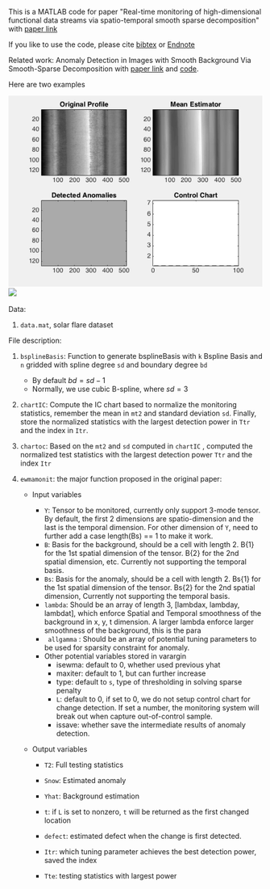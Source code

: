 This is a MATLAB code for paper "Real-time monitoring of high-dimensional functional data streams via spatio-temporal smooth sparse decomposition" with [paper link](https://www.tandfonline.com/doi/full/10.1080/00401706.2017.1346522?casa_token=AOHd8q-gCqQAAAAA:xo2SeZ8VcB9PY84LQhK48NB9UWDr-3_P0vjUba88vA5C6heBwd4bT0kUwzpouout7P0QWllEo5Q)

If you like to use the code, please cite [bibtex](https://scholar.googleusercontent.com/scholar.bib?q=info:3FmbKTPuVSkJ:scholar.google.com/&output=citation&scisdr=CgXj1mWGENOBtVW_ILA:AAGBfm0AAAAAXb-6OLDdla-Q41Ax0eUvGXjMLBeKx4c_&scisig=AAGBfm0AAAAAXb-6OAwFGQK6IUNXnxAMCTtWURKSPuJA&scisf=4&ct=citation&cd=-1&hl=en) or [Endnote](https://scholar.googleusercontent.com/scholar.enw?q=info:3FmbKTPuVSkJ:scholar.google.com/&output=citation&scisdr=CgXj1mWGENOBtVW_ILA:AAGBfm0AAAAAXb-6OLDdla-Q41Ax0eUvGXjMLBeKx4c_&scisig=AAGBfm0AAAAAXb-6OAwFGQK6IUNXnxAMCTtWURKSPuJA&scisf=3&ct=citation&cd=-1&hl=en)

Related work: Anomaly Detection in Images with Smooth
Background Via Smooth-Sparse Decomposition with [paper link](https://www.researchgate.net/profile/Hao_Yan4/publication/283520589_Anomaly_Detection_in_Images_with_Smooth_Background_Via_Smooth-Sparse_Decomposition/links/57a87b3508aed76703f63e1a/Anomaly-Detection-in-Images-with-Smooth-Background-Via-Smooth-Sparse-Decomposition.pdf) and [code](https://github.com/hyan46/SSD). 

Here are two examples

![](rolling_example.gif)![](solar_example.gif)


Data: 
1. `data.mat`, solar flare dataset

File description: 

1. `bsplineBasis`: Function to generate bsplineBasis with `k` Bspline Basis and `n` gridded with spline degree `sd`  and boundary degree `bd`
   - By default $bd = sd - 1$
   - Normally, we use cubic B-spline, where $sd = 3$

2. `chartIC`: Compute the IC chart based to normalize the monitoring statistics, remember the mean in `mt2` and standard deviation `sd`. Finally, store the normalized statistics with the largest detection power in `Ttr` and the index in `Itr`.

3. `chartoc`: Based on the `mt2` and `sd` computed in `chartIC` , computed the normalized test statistics with the largest detection power `Ttr` and the index `Itr`

4. `ewmamonit`: the major function proposed in the original paper: 

   - Input variables
     - `Y`: Tensor to be monitored, currently only support 3-mode tensor. By default, the first 2 dimensions are spatio-dimension and the last is the temporal dimension. For other dimension of `Y`, need to further add a case length(Bs) == 1 to make it work.
     - `B`: Basis for the background, should be a cell with length 2. B{1} for the 1st spatial dimension of the tensor. B{2} for the 2nd  spatial dimension, etc. Currently not supporting the temporal basis. 
     - `Bs`:  Basis for the anomaly, should be a cell with length 2. Bs{1} for the 1st spatial dimension of the tensor. Bs{2} for the 2nd  spatial dimension, Currently not supporting the temporal basis.  
     - `lambda`: Should be an array of length 3, [lambdax, lambday, lambdat], which enforce Spatial and Temporal smoothness of the background in x, y, t dimension. A larger lambda enforce larger smoothness of the background, this is the para
     - ` allgamma` : Should be an array of potential tuning parameters to be used for sparsity constraint for anomaly. 
     - Other potential variables stored in varargin
       - isewma: default to 0, whether used previous yhat 
       - maxiter: default to 1, but can further increase
       - type: default to `s`, type of thresholding in solving sparse penalty
       - `L`: default to 0, if set to 0, we do not setup control chart for change detection. If set a number, the monitoring system will break out when capture out-of-control sample. 
       - issave: whether save the intermediate results of anomaly detection.

   - Output variables

     - `T2`: Full testing statistics

     - `Snow`: Estimated anomaly

     - `Yhat`: Background estimation

     - `t`: if `L` is set to nonzero, `t` will be returned as the first changed location

     - `defect`: estimated defect when the change is first detected. 

     - `Itr`: which tuning parameter achieves the best detection power, saved the index

     - `Tte`: testing statistics with largest power

       
